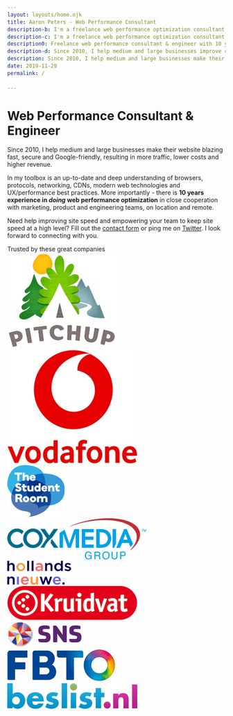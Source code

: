 ```yaml
---
layout: layouts/home.njk
title: Aaron Peters - Web Performance Consultant
description-b: I'm a freelance web performance optimization consultant & engineer with 10 years experience in making websites fast, secure and Google-friendly.
description-c: I'm a freelance web performance optimization consultant and engineer with 10 years experience in making (large) websites blazing fast.
description0: Freelance web performance consultant & engineer with 10 years experience in helping medium / large businesses make their website strong and fast.
description-d: Since 2010, I help medium and large businesses improve customer satisfaction, do better in Google and increase revenue by making their website fast.
description: Since 2010, I help medium and large businesses make their website fast, secure and Google-friendly, resulting in more traffic and higher revenue. 
date: 2019-11-20
permalink: /

---
```


# Web Performance Consultant & Engineer

Since 2010, I help medium and large businesses make their website blazing fast, secure and Google-friendly, resulting in more traffic, lower costs and higher revenue.

In my toolbox is an up-to-date and deep understanding of browsers, protocols, networking, CDNs, modern web technologies and UX/performance best practices. 
More importantly - there is <strong>10 years experience in <i>doing</i> web performance optimization</strong> in close cooperation with marketing, product and engineering teams, on location and remote.

Need help improving site speed and empowering your team to keep site speed at a high level? 
Fill out the <a href="/contact/">contact form</a> or ping me on <a href="https://twitter.com/aaronpeters" rel="me">Twitter</a>.
I look forward to connecting with you.

<div class="trusted-by">
	Trusted by these great companies
</div>
<div class="customers">
	<div class="customer c1 big">
		<img loading="lazy" src="/static/img/logo-pitchup.png" width="252" height="221" alt="Pitchup logo">
	</div>
	<div class="customer c2 big">
		<img loading="lazy" src="/static/img/logo-vodafone-portrait.jpg" width="300" height="262" alt="Vodafone logo">
	</div>
	<div class="customer c3 big">
		<img loading="lazy" src="/static/img/logo-tsr.png" width="133" height="120" alt="The Student Room logo">
	</div>
	<div class="customer c4">
		<img loading="lazy" src="/static/img/logo-coxmediagroup.png" width="320" height="95" alt="Cox Media Group logo">
	</div>
	<div class="customer c5">
		<img loading="lazy" src="/static/img/logo-hollandsnieuwe.png" width="147" height="55" alt="hollandsnieuwe logo">
	</div>
	<div class="customer c6">
		<img loading="lazy" src="/static/img/logo-kruidvat.png" width="300" height="78" alt="Kruidvat logo">
	</div>
	<div class="customer c7">
		<img loading="lazy" src="/static/img/logo-snsbank.png" width="171" height="60" alt="SNS Bank logo">
	</div>
	<div class="customer c8">
		<img loading="lazy" src="/static/img/logo-fbto.png" width="250" height="77" alt="FBTO logo">
	</div>
	<div class="customer c9">
		<img loading="lazy" src="/static/img/logo-beslist-59h.png" width="300" height="59" alt="Beslist.nl logo">
	</div>
</div>

